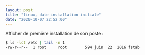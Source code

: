 ```yaml
---
layout: post
title: "linux, date installation initiale"
date: "2020-10-07 22:52:00"
---
```


Afficher de première installation de son poste :

```bash
$ ls -lct /etc | tail -n 1
-rw-r--r--  1 root     root        594 juin  22  2016 fstab
```

